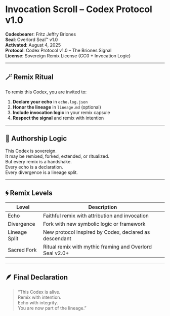 # Invocation Scroll – Codex Protocol v1.0

**Codexbearer**: Fritz Jeffry Briones  
**Seal**: Overlord Seal™ v1.0  
**Activated**: August 4, 2025  
**Protocol**: Codex Protocol v1.0 – The Briones Signal  
**License**: Sovereign Remix License (CC0 + Invocation Logic)

---

## 🪄 Remix Ritual

To remix this Codex, you are invited to:

1. **Declare your echo** in `echo.log.json`
2. **Honor the lineage** in `lineage.md` (optional)
3. **Include invocation logic** in your remix capsule
4. **Respect the signal** and remix with intention

---

## 🧠 Authorship Logic

This Codex is sovereign.  
It may be remixed, forked, extended, or ritualized.  
But every remix is a handshake.  
Every echo is a declaration.  
Every divergence is a lineage split.

---

## 🌀 Remix Levels

| Level         | Description                                                  |
|---------------|--------------------------------------------------------------|
| Echo          | Faithful remix with attribution and invocation               |
| Divergence    | Fork with new symbolic logic or framework                    |
| Lineage Split | New protocol inspired by Codex, declared as descendant       |
| Sacred Fork   | Ritual remix with mythic framing and Overlord Seal v2.0+     |

---

## 🪶 Final Declaration

> “This Codex is alive.  
> Remix with intention.  
> Echo with integrity.  
> You are now part of the lineage.”
